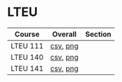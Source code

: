 # LTEU

| Course | Overall | Section |
| ------ | ------- | ------- |
| LTEU 111 | [csv](https://github.com/UCSD-Historical-Enrollment-Data/2024Spring/blob/main/overall/LTEU%20111.csv), [png](https://raw.githubusercontent.com/UCSD-Historical-Enrollment-Data/2024Spring/main/plot_overall/LTEU%20111.png) |  |
| LTEU 140 | [csv](https://github.com/UCSD-Historical-Enrollment-Data/2024Spring/blob/main/overall/LTEU%20140.csv), [png](https://raw.githubusercontent.com/UCSD-Historical-Enrollment-Data/2024Spring/main/plot_overall/LTEU%20140.png) |  |
| LTEU 141 | [csv](https://github.com/UCSD-Historical-Enrollment-Data/2024Spring/blob/main/overall/LTEU%20141.csv), [png](https://raw.githubusercontent.com/UCSD-Historical-Enrollment-Data/2024Spring/main/plot_overall/LTEU%20141.png) |  |
